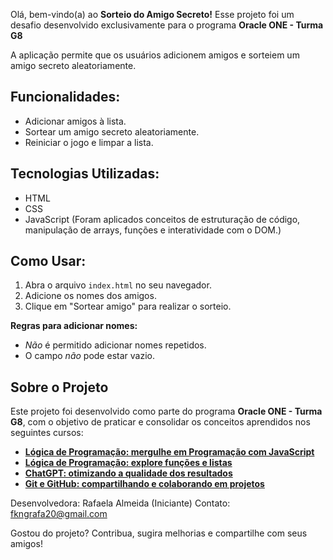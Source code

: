 Olá, bem-vindo(a) ao **Sorteio do Amigo Secreto!** Esse projeto foi um desafio desenvolvido exclusivamente para o programa **Oracle ONE - Turma G8**

A aplicação permite que os usuários adicionem amigos e sorteiem um amigo secreto aleatoriamente.

## Funcionalidades:

- Adicionar amigos à lista.
- Sortear um amigo secreto aleatoriamente.
- Reiniciar o jogo e limpar a lista.

## Tecnologias Utilizadas:

- HTML
- CSS
- JavaScript (Foram aplicados conceitos de estruturação de código, manipulação de arrays, funções e interatividade com o DOM.)
 
## Como Usar:

1. Abra o arquivo `index.html` no seu navegador.
2. Adicione os nomes dos amigos.
3. Clique em "Sortear amigo" para realizar o sorteio.

**Regras para adicionar nomes:**  
- *Não* é permitido adicionar nomes repetidos.  
- O campo *não* pode estar vazio. 

## Sobre o Projeto

Este projeto foi desenvolvido como parte do programa **Oracle ONE - Turma G8**, com o objetivo de praticar e consolidar os conceitos aprendidos nos seguintes cursos:  

- [**Lógica de Programação: mergulhe em Programação com JavaScript**](https://www.alura.com.br/curso-online-logica-programacao-mergulhe-programacao-javascript)
- [**Lógica de Programação: explore funções e listas**](https://www.alura.com.br/curso-online-logica-programacao-funcoes-listas) 
- [**ChatGPT: otimizando a qualidade dos resultados**](https://www.alura.com.br/curso-online-chatgpt-otimizando-qualidade-resultados)
- [**Git e GitHub: compartilhando e colaborando em projetos**](https://www.alura.com.br/curso-online-git-github-compartilhando-colaborando-projetos)


 Desenvolvedora: Rafaela Almeida (Iniciante)
 Contato: fkngrafa20@gmail.com

Gostou do projeto? Contribua, sugira melhorias e compartilhe com seus amigos!
